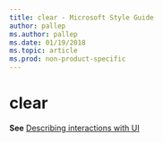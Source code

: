 ```yaml
---
title: clear - Microsoft Style Guide
author: pallep
ms.author: pallep
ms.date: 01/19/2018
ms.topic: article
ms.prod: non-product-specific
---
```


# clear

**See** [Describing interactions with UI](../../procedures-instructions/describing-interactions-with-ui.md)
